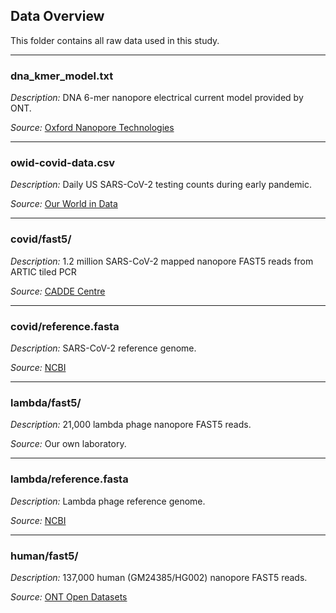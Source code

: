 
## Data Overview
This folder contains all raw data used in this study.

--------------------------------------------------------------------------------
### dna\_kmer\_model.txt
*Description:* DNA 6-mer nanopore electrical current model provided by ONT.

*Source:*  [Oxford Nanopore Technologies](https://github.com/nanoporetech/kmer_models/blob/master/r9.4_180mv_450bps_6mer/template_median68pA.model)

--------------------------------------------------------------------------------
### owid-covid-data.csv
*Description:* Daily US SARS-CoV-2 testing counts during early pandemic.

*Source:* [Our World in Data](https://ourworldindata.org/grapher/daily-tests-per-thousand-people-smoothed-7-day)

--------------------------------------------------------------------------------
### covid/fast5/
*Description:* 1.2 million SARS-CoV-2 mapped nanopore FAST5 reads from ARTIC tiled PCR

*Source:* [CADDE Centre](https://cadde.s3.climb.ac.uk/SP1-raw.tgz)

--------------------------------------------------------------------------------
### covid/reference.fasta
*Description:* SARS-CoV-2 reference genome.

*Source:* [NCBI](https://www.ncbi.nlm.nih.gov/nuccore/1798174254)

--------------------------------------------------------------------------------
### lambda/fast5/
*Description:* 21,000 lambda phage nanopore FAST5 reads.

*Source:* Our own laboratory.

--------------------------------------------------------------------------------
### lambda/reference.fasta
*Description:* Lambda phage reference genome.

*Source:* [NCBI](https://www.ncbi.nlm.nih.gov/nuccore/215104)

--------------------------------------------------------------------------------
### human/fast5/
*Description:* 137,000 human (GM24385/HG002) nanopore FAST5 reads.

*Source:* [ONT Open Datasets](https://labs.epi2me.io/gm24385_snp)
